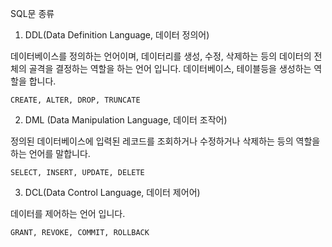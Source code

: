 SQL문 종류

1. DDL(Data Definition Language, 데이터 정의어)

데이터베이스를 정의하는 언어이며, 데이터리를 생성, 수정, 삭제하는 등의 데이터의 전체의 골격을 결정하는 역할을 하는 언어 입니다. 데이터베이스, 테이블등을 생성하는 역할을 합니다.

    CREATE, ALTER, DROP, TRUNCATE

2. DML (Data Manipulation Language, 데이터 조작어)

정의된 데이터베이스에 입력된 레코드를 조회하거나 수정하거나 삭제하는 등의 역할을 하는 언어를 말합니다.

    SELECT, INSERT, UPDATE, DELETE

3. DCL(Data Control Language, 데이터 제어어)

데이터를 제어하는 언어 입니다.

    GRANT, REVOKE, COMMIT, ROLLBACK

